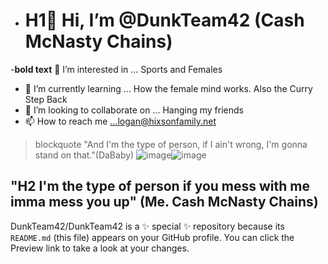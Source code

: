 - # H1👋 Hi, I’m @DunkTeam42 (Cash McNasty Chains)
-**bold text** 👀 I’m interested in ... Sports and Females
- 🌱 I’m currently learning ... How the female mind works.  Also the Curry Step Back
- 💞️ I’m looking to collaborate on ... Hanging my friends
- 📫 How to reach me ...logan@hixsonfamily.net
> blockquote "And I'm the type of person, if I ain't wrong, I'm gonna stand on that."(DaBaby)
![image](https://user-images.githubusercontent.com/106996526/172439437-9fc59b15-a0e4-4c7f-8f61-e4eea43579c2.png)![image](https://user-images.githubusercontent.com/106996526/172439500-8851b99c-bed5-42c0-a358-3de4d88747e3.png)
## "H2 I'm the type of person if you mess with me imma mess you up" (Me. Cash McNasty Chains)


DunkTeam42/DunkTeam42 is a ✨ special ✨ repository because its `README.md` (this file) appears on your GitHub profile.
You can click the Preview link to take a look at your changes.


